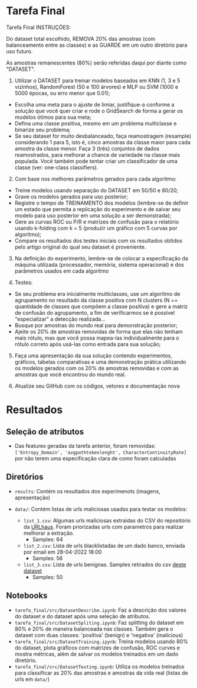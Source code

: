 # Tarefa Final

Tarefa Final
INSTRUÇÕES:

Do dataset total escolhido, REMOVA 20% das amostras (com balanceamento entre as classes) e as GUARDE em um outro diretório para uso futuro.

As amostras remanescentes (80%) serão referidas daqui por diante como "DATASET".

1. Utilizar o DATASET para treinar modelos baseados em KNN (1, 3 e 5 vizinhos), RandomForest (50 e 100 árvores) e MLP ou SVM (1000 e 5000 épocas, ou erro menor que 0.01);

- Escolha uma meta para o ajuste de limiar, justifique-a conforme a solução que você quer criar e rode o GridSearch de forma a gerar os modelos ótimos para sua meta;
- Defina uma classe positiva, mesmo em um problema multiclasse e binarize seu problema;
- Se seu dataset for muito desbalanceado, faça reamostragem (resample) considerando 1 para 5, isto é, cinco amostras da classe maior para cada amostra da classe menor. Faça 3 (três) conjuntos de dados reamostrados, para melhorar a chance de variedade na classe mais populada. Você também pode tentar criar um classificador de uma classe (ver: one-class classifiers).
2. Com base nos melhores parâmetros gerados para cada algoritmo:

- Treine modelos usando separação do DATASET em 50/50 e 80/20;
- Grave os modelos gerados para uso posterior;
- Registre o tempo de TREINAMENTO dos modelos (lembre-se de definir um estado que permita a replicação do experimento e de salvar seu modelo para uso posterior em uma solução a ser demonstrada);
- Gere as curvas ROC ou P/R e matrizes de confusão para o relatório usando k-folding com k = 5 (produzir um gráfico com 5 curvas por algoritmo);
- Compare os resultados dos testes iniciais com os resultados obtidos pelo artigo original do qual seu dataset é proveniente.
3. Na definição do experimento, lembre-se de colocar a especificação da máquina utilizada (processador, memória, sistema operacional) e dos parâmetros usados em cada algoritmo

4. Testes:

- Se seu problema era inicialmente multiclasses, use um algoritmo de agrupamento no resultado da classe positiva com N clusters (N == quantidade de classes que compõem a classe positiva) e gere a matriz de confusão do agrupamento, a fim de verificarmos se é possível "especializar" a detecção realizada...
- Busque por amostras do mundo real para demonstração posterior;
- Ajeite os 20% de amostras removidas de forma que elas não tenham mais rótulo, mas que você possa mapea-las individualmente para o rótulo correto após usá-las como entrada para sua solução;
5. Faça uma apresentação da sua solução contendo experimentos, gráficos, tabelas comparativas e uma demonstração prática utilizando os modelos gerados com os 20% de amostras removidas e com as amostras que você encontrou do mundo real.

6. Atualize seu GitHub com os códigos, vetores e documentação nova

# Resultados

## Seleção de atributos
- Das features geradas da tarefa anterior, foram removidas: `['Entropy_Domain', 'avgpathtokenlenght', CharacterContinuityRate]` por não terem uma especificação clara de como foram calculadas

## Diretórios

- `results`: Contém os resultados dos experimenots (imagens, apresentação)

- `data/`: Contém listas de urls maliciosas usadas para testar os modelos:
    - `list_1.csv`: Algumas urls maliciosas extraidas do CSV do repositório da [URLhaus](https://urlhaus.abuse.ch/api/#csv). Foram priorizadas urls com parametros para realizar melhorar a extração.
        - Samples: 64
    - `list_2.csv`: Lista de urls blacklistadas de um dado banco, enviada por email em 28-04-2022 18:00
        - Samples: 56
    - `list_3.csv`: Lista de urls benignas. Samples retirados do csv [deste dataset](https://data.mendeley.com/datasets/gdx3pkwp47/2)
        - Samples: 50


## Notebooks

- `tarefa_final/src/DatasetDescribe.ipynb`: Faz a descrição dos valores do dataset e do dataset após uma seleção de atributos.
- `tarefa_final/src/DatasetSpliting.ipynb`: Faz splitting do dataset em 80% e 20% de maneira balanceada nas classes.
Também gera o dataset com duas classes: 'positiva' (benign) e 'negativa' (malicious)
- `tarefa_final/src/DatasetTraining.ipynb`: Treina modelos usando 80% do dataset, plota gráficos com matrizes de confusão, ROC curves e mostra métricas, além de salvar os modelos treinados em um dado diretório.
- `tarefa_final/src/DatasetTesting.ipynb`: Utiliza os modelos treinados para classificar as 20% das amostras e amostras da vida real (listas de urls em `data/`)